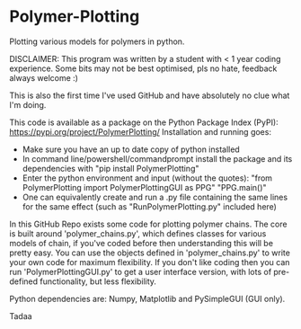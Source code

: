 # Polymer-Plotting
Plotting various models for polymers in python.

DISCLAIMER: This program was written by a student with < 1 year coding experience.
Some bits may not be best optimised, pls no hate, feedback always welcome :)

This is also the first time I've used GitHub and have absolutely no clue what I'm doing.

This code is available as a package on the Python Package Index (PyPI): https://pypi.org/project/PolymerPlotting/
Installation and running goes:
 - Make sure you have an up to date copy of python installed
 - In command line/powershell/commandprompt install the package and its dependencies with "pip install PolymerPlotting"
 - Enter the python environment and input (without the quotes):
        "from PolymerPlotting import PolymerPlottingGUI as PPG"
        "PPG.main()"
 - One can equivalently create and run a .py file containing the same lines for the same effect (such as "RunPolymerPlotting.py" included here)

In this GitHub Repo exists some code for plotting polymer chains.
The core is built around 'polymer_chains.py', which defines classes for various models of chain, if you've coded before then understanding this will be pretty easy.
You can use the objects defined in 'polymer_chains.py' to write your own code for maximum flexibility.
If you don't like coding then you can run 'PolymerPlottingGUI.py' to get a user interface version, with lots of pre-defined functionality, but less flexibility.

Python dependencies are: Numpy, Matplotlib and PySimpleGUI (GUI only).

Tadaa
